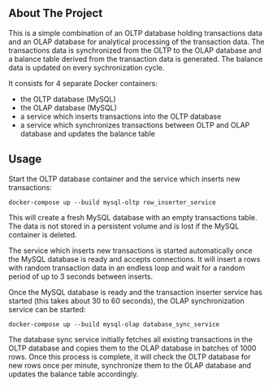 
<!-- ABOUT THE PROJECT -->
## About The Project

This is a simple combination of an OLTP database holding transactions
data and an OLAP database for analytical processing of the transaction 
data.
The transactions data is synchronized from the OLTP to the OLAP database
and a balance table derived from the transaction data is generated. 
The balance data is updated on every sychronization cycle.

It consists for 4 separate Docker containers:
* the OLTP database (MySQL)
* the OLAP database (MySQL)
* a service which inserts transactions into the OLTP database
* a service which synchronizes transactions between OLTP and OLAP database and updates the balance table
 
## Usage
Start the OLTP database container and the service which inserts new transactions:

    docker-compose up --build mysql-oltp row_inserter_service

This will create a fresh MySQL database with an empty transactions 
table. The data is not stored in a persistent volume and is lost 
if the MySQL container is deleted.

The service which inserts new transactions is started automatically
once the MySQL database is ready and accepts connections. It will 
insert a rows with random transaction data in an endless loop and 
wait for a random period of up to 3 seconds between inserts.

Once the MySQL database is ready and the transaction inserter 
service has started (this takes about 30 to 60 seconds), the OLAP 
synchronization service can be started:

    docker-compose up --build mysql-olap database_sync_service

The database sync service initially fetches all existing transactions 
in the OLTP database and copies them to the OLAP database in batches
of 1000 rows. Once this process is complete, it will check the OLTP
database for new rows once per minute, synchronize them to the OLAP
database and updates the balance table accordingly.
